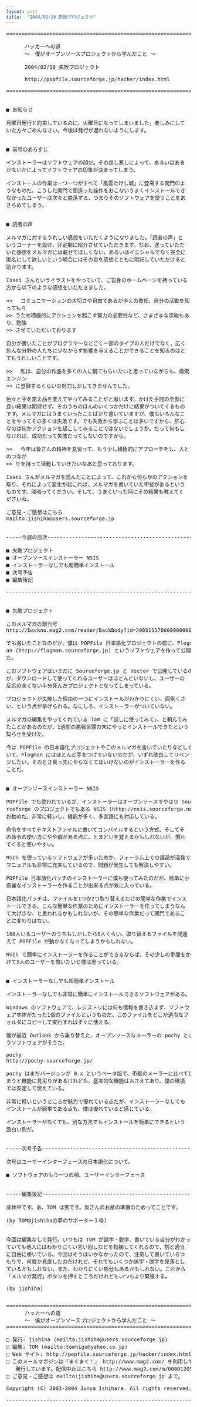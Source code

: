 ```yaml
---
layout: post
title:  "2004/02/10 失敗プロジェクト"
---
```


<pre>
======================================================================

      ハッカーへの道 
      ～　僕がオープンソースプロジェクトから学んだこと ～

      2004/02/10 失敗プロジェクト

      http://popfile.sourceforge.jp/hacker/index.html 

======================================================================


■ お知らせ

月曜日発行と約束しているのに、火曜日になってしまいました。楽しみにして
いた方々ごめんなさい。今後は発行が遅れないようにします。


■ 前号のあらすじ

インストーラーはソフトウェアの顔だ。その良し悪しによって、あるいはある
かないかによってソフトウェアの印象が決まってしまう。

インストールの作業は一つ一つがすべて「風雲たけし城」に登場する関門のよ
うなものだ。こうした関門で間違った操作をおこないうまくインストールでき
なかったユーザーは次々と脱落する、つまりそのソフトウェアを使うことをあ
きらめてしまう。


■ 読者の声

メルマガに対するうれしい感想をいただくようになりました。「読者の声」と
いうコーナーを設け、非定期に紹介させていただきます。なお、送っていただ
いた感想をメルマガには載せてほしくない、あるいはイニシャルでなく完全に
匿名にして欲しいという場合にはその旨を感想とともに明記していただけると
助かります。

Issei さんというイラストをやっていて、ご自身のホームページを持っている
方から以下のような感想をいただきました。

>> 　コミュニケーションの大切さや自由であるがゆえの責任、自分の活動を知
ってもら
>> うため積極的にアクションを起こす努力の必要性など、さまざまな示唆もあ
り、勉強
>> させていただいております

自分が書いたことがプログラマーなどごく一部のタイプの人だけでなく、広く
色んな分野の人たちに少なからず影響を与えることができることを知るのはと
てもうれしいことです。

>> 　私は、自分の作品を多くの人に観てもらいたいと思っていながらも、検索
エンジン
>> に登録するくらいの努力しかしてきませんでした。

色々と手を変え品を変えてやってみることだと思います。かけた手間の全部に
良い結果は期待せず、そのうちのほんのいくつかだけに結果がついてくるもの
です。メルマガにはうまくいったことばかり書いていますが、僕もいろんなこ
とをやってその多くは失敗です。でも失敗から学ぶことは多いですから、肝心
なのは何かアクションを起こしてみることではないでしょうか。だって何もし
なければ、成功だって失敗だってしないのですから。

>> 　今年は皆さんの精神を見習って、もう少し積極的にアプローチをし、人と
のつなが
>> りを持って活動していきたいなあと思っております。

Issei さんがメルマガを読んだことによって、これから何らかのアクションを
取り、それによって変化が起これば、メルマガを書いていた甲斐があるという
ものです。頑張ってください。そして、うまくいった時にその結果も教えてく
ださいね。

ご意見・ご感想はこちら
mailto:jishiha@users.sourceforge.jp


-----今週の目次-------------------------------------------------------

■ 失敗プロジェクト
■ オープンソースインストーラー NSIS
■ インストーラーなしでも超簡単インストール
■ 次号予告
■ 編集後記

----------------------------------------------------------------------


■ 失敗プロジェクト

このメルマガの創刊号
http://backno.mag2.com/reader/BackBody?id=200311170000000000120581000

でも書いたことなのだが、僕は POPFile 日本語化プロジェクトの前に、Flogm
an (http://flogman.sourceforge.jp) というソフトウェアを作って公開してみ
た。

このソフトウェアはいまだに Sourceforge.jp と Vector で公開しているのだ
が、ダウンロードして使ってくれるユーザーはほとんどいないし、ユーザーの
反応の全くない半分死んだプロジェクトとなってしまっている。

プロジェクトが失敗した理由の一つにインストールがわかりにくい、面倒くさ
い、という点が挙げられる。なにしろ、インストーラーがついていない。

メルマガの編集をやってくれている Tom に「試しに使ってみて」、と頼んでみ
たことがあるのだが、1週間の悪戦苦闘の末にやっとインストールできたという
知らせを受けた。

今は POPFile の日本語化プロジェクトやこのメルマガを書いていたりなどして
いて、Flogman にはほとんど手をつけていないのだが、いずれ改良してリベン
ジしたい。そのとき真っ先にやらなくてはいけないのがインストーラーを作る
ことだ。


■ オープンソースインストーラー NSIS

POPFile でも使われているが、インストーラーはオープンソースでやはり Sou
rceforge のプロジェクトでもある NSIS (http://nsis.sourceforge.net/) が
お勧めだ。非常に軽いし、機能が多く、多言語にも対応している。

命令をすべてテキストファイルに書いてコンパイルするという方式、そしてそ
の命令の使い方にやや癖がある点に、とまどいを覚えるかもしれないが、慣れ
てくると使いやすい。

NSIS を使っているソフトウェアが多いためか、フォーラム上での議論が活発で、
マニュアルも非常に充実しているので、問題が発生しても解決しやすい。

POPFile 日本語化パッチのインストーラーに僕も使ってみたのだが、簡単に小
奇麗なインストーラーを作ることが出来る点が気に入っている。

日本語化パッチは、ファイルを1つか2つ取り替えるだけの簡単な作業でインス
トールできる。こんな簡単な作業のためにインストーラーを作ってしまうなん
て大げさな、と思われるかもしれないが、その簡単な作業だって関門であるこ
とに変わりはない。

100人いるユーザーのうちもしかしたら5人くらい、取り替えるファイルを間違
えて POPFile が動かなくなってしまうかもしれない。

NSIS で簡単にインストーラーを作ることができるならば、その少しの手間をか
けて5人のユーザーを救いたいと僕は思っている。


■ インストーラーなしでも超簡単インストール

インストーラーなしでも非常に簡単にインストールできるソフトウェアがある。

Windows のソフトウェアで、レジストリには何も情報を書き込まず、ソフトウ
ェア本体がたった1個のファイルというものだ。このファイルをどこか適当なフ
ォルダにコピーして実行すればすぐに使える。

僕が最近 Outlook から乗り替えた、オープンソースなメーラーの pochy とい
うソフトウェアがそうだ。

pochy
http://pochy.sourceforge.jp/

pochy はまだバージョンが 0.x というベータ版で、市販のメーラーに比べてし
まうと機能に見劣りがあるけれども、基本的な機能はおさえてあり、僕の環境
では安定して使えている。

非常に軽いというところが魅力で優れている点だが、インストーラーなしでも
インストールが簡単である点も、僕は優れていると感じている。

インストーラーがなくても、別な方法でもインストールを簡単にできるという
面白い例だ。


-----次号予告---------------------------------------------------------

次号はユーザーインターフェースの日本語化について。

■ ソフトウェアのもう一つの顔、ユーザーインターフェース


-----編集後記---------------------------------------------------------

産休中です。あ、TOM は男です。奥さんのお産の準備のためってことです。

(by TOM@jishihaの夢のサポーター１号)


今回は編集なしで発行。いつもは TOM が誤字・脱字、書いている自分がわかっ
ていても他人にはわかりにくい言い回しなどを指摘してくれるので、割と適当
に自由に書いている。今回はそうはいかなかったので、注意して書いているつ
もりで、何度か見直したのだけれど、それでもいくつか誤字・脱字を見落とし
ているかもしれない。また、わかりにくい部分もあるかもしれない。これから
「メルマガ発行」ボタンを押すところだけれどもいつもより緊張する。

(by jishiha)


======================================================================
      ハッカーへの道 
      ～　僕がオープンソースプロジェクトから学んだこと ～
======================================================================

□ 発行: jishiha (mailto:jishiha@users.sourceforge.jp)
□ 編集: TOM (mailto:tomhigu@yahoo.co.jp)
□ Web サイト: http://popfile.sourceforge.jp/hacker/index.html
□ このメールマガジンは『まぐまぐ！』 http://www.mag2.com/ を利用して
   発行しています。配信中止はこちら http://www.mag2.com/m/0000120581.htm
□ ご意見・ご感想は mailto:jishiha@users.sourceforge.jp まで。

Copyright (C) 2003-2004 Junya Ishihara. All rights reserved.

----------------------------------------------------------------------
</pre>
